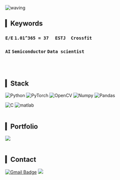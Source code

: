 ![waving](https://capsule-render.vercel.app/api?type=waving&height=200&text=Nyungsu&fontAlign=80&fontAlignY=40&color=c2e59c&fontColor=FFFFFF )
## ▎Keywords
### `E/E`  `1.01^365 = 37`  `ESTJ` `Crossfit`
### `AI` `Semiconductor` `Data scientist`
<br><br>

## ▎Stack
<img alt="Python" src ="https://img.shields.io/badge/Python-3776AB.svg?&style=for-the-badge&logo=Python&logoColor=white"/>   <img alt="PyTorch" src ="https://img.shields.io/badge/PyTorch-EE4C2C.svg?&style=for-the-badge&logo=PyTorch&logoColor=white"/>
<img alt="OpenCV" src ="https://img.shields.io/badge/OpenCV-5C3EE8.svg?&style=for-the-badge&logo=OpenCV&logoColor=white"/> <img alt="Numpy" src ="https://img.shields.io/badge/Numpy-013243.svg?&style=for-the-badge&logo=Numpy&logoColor=white"/> <img alt="Pandas" src ="https://img.shields.io/badge/Pandas-150458.svg?&style=for-the-badge&logo=Pandas&logoColor=white"/>

<img alt="C" src ="https://img.shields.io/badge/C-A8B9CC.svg?&style=for-the-badge&logo=Python&logoColor=white"/> 
<img alt="matlab" src ="https://img.shields.io/badge/Matlab-008FC7.svg?&style=for-the-badge&logo=Matrix&logoColor=white"/> 
<br><br>

## ▎Portfolio
<a href="https://fan-coal-8f9.notion.site/Nyungsu-b23743e5f7a04299a9a05bf683984541" target="_blank"><img src="https://img.shields.io/badge/Notion-000000.svg?&style=for-the-badge&logo=Notion&logoColor=white"/></a>
<br><br>

## ▎Contact

[![Gmail Badge](https://img.shields.io/badge/Gmail-d14836?style=flat-square&logo=Gmail&logoColor=white&link=mailto:ysjeong1128@gmail.com)](mailto:ysjeong1128@gmail.com)
<a href="https://www.instagram.com/nyung._.su/" target="_blank"><img src="https://img.shields.io/badge/Instagram-E4405F?style=flat-square&logo=Instagram&logoColor=white"/></a>


